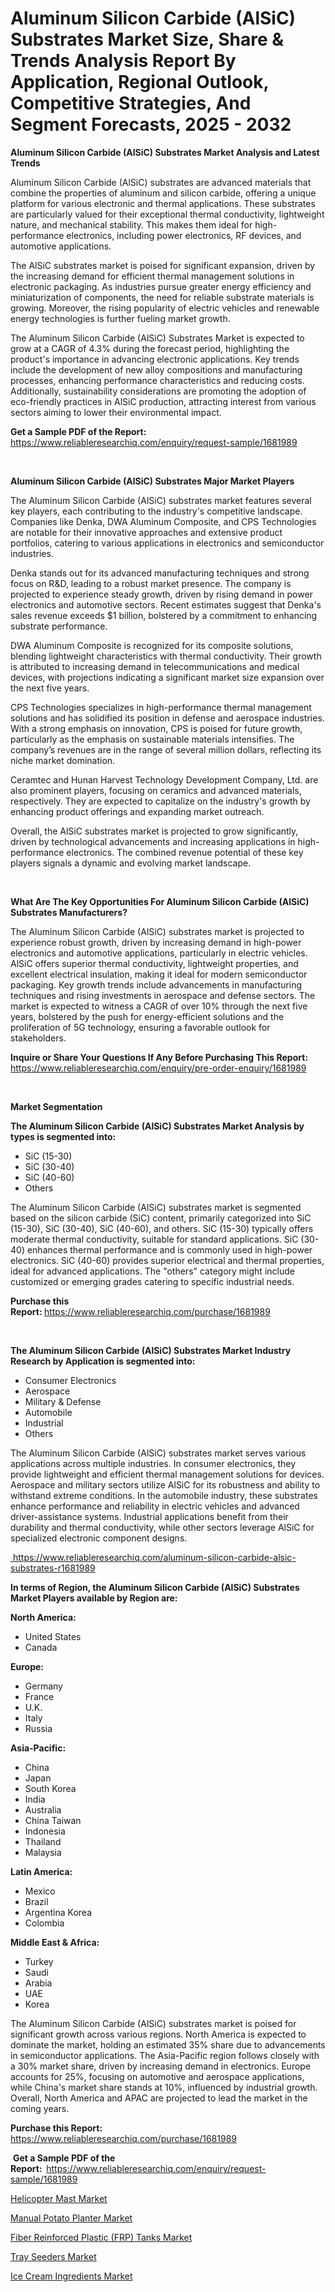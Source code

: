 <p><h1>Aluminum Silicon Carbide (AlSiC) Substrates Market Size, Share & Trends Analysis Report By Application, Regional Outlook, Competitive Strategies, And Segment Forecasts, 2025 - 2032</h1></p><p><strong>Aluminum Silicon Carbide (AlSiC) Substrates Market Analysis and Latest Trends</strong></p>
<p><p>Aluminum Silicon Carbide (AlSiC) substrates are advanced materials that combine the properties of aluminum and silicon carbide, offering a unique platform for various electronic and thermal applications. These substrates are particularly valued for their exceptional thermal conductivity, lightweight nature, and mechanical stability. This makes them ideal for high-performance electronics, including power electronics, RF devices, and automotive applications.</p><p>The AlSiC substrates market is poised for significant expansion, driven by the increasing demand for efficient thermal management solutions in electronic packaging. As industries pursue greater energy efficiency and miniaturization of components, the need for reliable substrate materials is growing. Moreover, the rising popularity of electric vehicles and renewable energy technologies is further fueling market growth.</p><p>The Aluminum Silicon Carbide (AlSiC) Substrates Market is expected to grow at a CAGR of 4.3% during the forecast period, highlighting the product's importance in advancing electronic applications. Key trends include the development of new alloy compositions and manufacturing processes, enhancing performance characteristics and reducing costs. Additionally, sustainability considerations are promoting the adoption of eco-friendly practices in AlSiC production, attracting interest from various sectors aiming to lower their environmental impact.</p></p>
<p><strong>Get a Sample PDF of the Report:&nbsp;</strong> <a href="https://www.reliableresearchiq.com/enquiry/request-sample/1681989?utm_campaign=1870&utm_medium=2&utm_source=Github&utm_content=ia&utm_term=24032025&utm_id=aluminum-silicon-carbide-alsic-substrates">https://www.reliableresearchiq.com/enquiry/request-sample/1681989</a></p>
<p>&nbsp;</p>
<p><strong>Aluminum Silicon Carbide (AlSiC) Substrates Major Market Players</strong></p>
<p><p>The Aluminum Silicon Carbide (AlSiC) substrates market features several key players, each contributing to the industry's competitive landscape. Companies like Denka, DWA Aluminum Composite, and CPS Technologies are notable for their innovative approaches and extensive product portfolios, catering to various applications in electronics and semiconductor industries.</p><p>Denka stands out for its advanced manufacturing techniques and strong focus on R&D, leading to a robust market presence. The company is projected to experience steady growth, driven by rising demand in power electronics and automotive sectors. Recent estimates suggest that Denka's sales revenue exceeds $1 billion, bolstered by a commitment to enhancing substrate performance.</p><p>DWA Aluminum Composite is recognized for its composite solutions, blending lightweight characteristics with thermal conductivity. Their growth is attributed to increasing demand in telecommunications and medical devices, with projections indicating a significant market size expansion over the next five years.</p><p>CPS Technologies specializes in high-performance thermal management solutions and has solidified its position in defense and aerospace industries. With a strong emphasis on innovation, CPS is poised for future growth, particularly as the emphasis on sustainable materials intensifies. The company’s revenues are in the range of several million dollars, reflecting its niche market domination.</p><p>Ceramtec and Hunan Harvest Technology Development Company, Ltd. are also prominent players, focusing on ceramics and advanced materials, respectively. They are expected to capitalize on the industry's growth by enhancing product offerings and expanding market outreach.</p><p>Overall, the AlSiC substrates market is projected to grow significantly, driven by technological advancements and increasing applications in high-performance electronics. The combined revenue potential of these key players signals a dynamic and evolving market landscape.</p></p>
<p>&nbsp;</p>
<p><strong>What Are The Key Opportunities For Aluminum Silicon Carbide (AlSiC) Substrates Manufacturers?</strong></p>
<p><p>The Aluminum Silicon Carbide (AlSiC) substrates market is projected to experience robust growth, driven by increasing demand in high-power electronics and automotive applications, particularly in electric vehicles. AlSiC offers superior thermal conductivity, lightweight properties, and excellent electrical insulation, making it ideal for modern semiconductor packaging. Key growth trends include advancements in manufacturing techniques and rising investments in aerospace and defense sectors. The market is expected to witness a CAGR of over 10% through the next five years, bolstered by the push for energy-efficient solutions and the proliferation of 5G technology, ensuring a favorable outlook for stakeholders.</p></p>
<p><strong>Inquire or Share Your Questions If Any Before Purchasing This Report:</strong> <a href="https://www.reliableresearchiq.com/enquiry/pre-order-enquiry/1681989?utm_campaign=1870&utm_medium=2&utm_source=Github&utm_content=ia&utm_term=24032025&utm_id=aluminum-silicon-carbide-alsic-substrates">https://www.reliableresearchiq.com/enquiry/pre-order-enquiry/1681989</a></p>
<p>&nbsp;</p>
<p><strong>Market Segmentation</strong></p>
<p><strong>The Aluminum Silicon Carbide (AlSiC) Substrates Market Analysis by types is segmented into:</strong></p>
<p><ul><li>SiC (15-30)</li><li>SiC (30-40)</li><li>SiC (40-60)</li><li>Others</li></ul></p>
<p><p>The Aluminum Silicon Carbide (AlSiC) substrates market is segmented based on the silicon carbide (SiC) content, primarily categorized into SiC (15-30), SiC (30-40), SiC (40-60), and others. SiC (15-30) typically offers moderate thermal conductivity, suitable for standard applications. SiC (30-40) enhances thermal performance and is commonly used in high-power electronics. SiC (40-60) provides superior electrical and thermal properties, ideal for advanced applications. The "others" category might include customized or emerging grades catering to specific industrial needs.</p></p>
<p><strong>Purchase this Report:&nbsp;</strong><a href="https://www.reliableresearchiq.com/purchase/1681989?utm_campaign=1870&utm_medium=2&utm_source=Github&utm_content=ia&utm_term=24032025&utm_id=aluminum-silicon-carbide-alsic-substrates">https://www.reliableresearchiq.com/purchase/1681989</a></p>
<p>&nbsp;</p>
<p><strong>The Aluminum Silicon Carbide (AlSiC) Substrates Market Industry Research by Application is segmented into:</strong></p>
<p><ul><li>Consumer Electronics</li><li>Aerospace</li><li>Military & Defense</li><li>Automobile</li><li>Industrial</li><li>Others</li></ul></p>
<p><p>The Aluminum Silicon Carbide (AlSiC) substrates market serves various applications across multiple industries. In consumer electronics, they provide lightweight and efficient thermal management solutions for devices. Aerospace and military sectors utilize AlSiC for its robustness and ability to withstand extreme conditions. In the automobile industry, these substrates enhance performance and reliability in electric vehicles and advanced driver-assistance systems. Industrial applications benefit from their durability and thermal conductivity, while other sectors leverage AlSiC for specialized electronic component designs.</p></p>
<p><a href="https://www.reliableresearchiq.com/aluminum-silicon-carbide-alsic-substrates-r1681989?utm_campaign=1870&utm_medium=2&utm_source=Github&utm_content=ia&utm_term=24032025&utm_id=aluminum-silicon-carbide-alsic-substrates">&nbsp;https://www.reliableresearchiq.com/aluminum-silicon-carbide-alsic-substrates-r1681989</a></p>
<p><strong>In terms of Region, the Aluminum Silicon Carbide (AlSiC) Substrates Market Players available by Region are:</strong></p>
<p>
    <p> <strong> North America: </strong>
        <ul>
            <li>United States</li>
            <li>Canada</li>
        </ul>
        </p> 
    <p> <strong> Europe: </strong>
        <ul>
            <li>Germany</li>
            <li>France</li>
            <li>U.K.</li>
            <li>Italy</li>
            <li>Russia</li>
        </ul>
        </p> 
    <p> <strong> Asia-Pacific: </strong>
        <ul>
            <li>China</li>
            <li>Japan</li>
            <li>South Korea</li>
            <li>India</li>
            <li>Australia</li>
            <li>China Taiwan</li>
            <li>Indonesia</li>
            <li>Thailand</li>
            <li>Malaysia</li>
        </ul>
        </p> 
    <p> <strong> Latin America: </strong>
        <ul>
            <li>Mexico</li>
            <li>Brazil</li>
            <li>Argentina Korea</li>
            <li>Colombia</li>
        </ul>
        </p> 
    <p> <strong> Middle East & Africa: </strong>
        <ul>
            <li>Turkey</li>
            <li>Saudi</li>
            <li>Arabia</li>
            <li>UAE</li>
            <li>Korea</li>
        </ul>
    </p>
    </p>
<p><p>The Aluminum Silicon Carbide (AlSiC) substrates market is poised for significant growth across various regions. North America is expected to dominate the market, holding an estimated 35% share due to advancements in semiconductor applications. The Asia-Pacific region follows closely with a 30% market share, driven by increasing demand in electronics. Europe accounts for 25%, focusing on automotive and aerospace applications, while China's market share stands at 10%, influenced by industrial growth. Overall, North America and APAC are projected to lead the market in the coming years.</p></p>
<p><strong>Purchase this Report: </strong><a href="https://www.reliableresearchiq.com/purchase/1681989?utm_campaign=1870&utm_medium=2&utm_source=Github&utm_content=ia&utm_term=24032025&utm_id=aluminum-silicon-carbide-alsic-substrates">https://www.reliableresearchiq.com/purchase/1681989</a></p>
<p>&nbsp;<strong>Get a Sample PDF of the Report:&nbsp;&nbsp;</strong><a href="https://www.reliableresearchiq.com/enquiry/request-sample/1681989?utm_campaign=1870&utm_medium=2&utm_source=Github&utm_content=ia&utm_term=24032025&utm_id=aluminum-silicon-carbide-alsic-substrates">https://www.reliableresearchiq.com/enquiry/request-sample/1681989</a></p>
<p><strong></strong></p>
<p><p><a href="https://github.com/tornapruttuz/Market-Research-Report-List-1/blob/main/helicopter-mast-market.md?utm_campaign=1870&utm_medium=2&utm_source=Github&utm_content=ia&utm_term=24032025&utm_id=aluminum-silicon-carbide-alsic-substrates">Helicopter Mast Market</a></p><p><a href="https://github.com/fungkychiman/Market-Research-Report-List-1/blob/main/manual-potato-planter-market.md?utm_campaign=1870&utm_medium=2&utm_source=Github&utm_content=ia&utm_term=24032025&utm_id=aluminum-silicon-carbide-alsic-substrates">Manual Potato Planter Market</a></p><p><a href="https://github.com/yuukoleuda/Market-Research-Report-List-1/blob/main/fiber-reinforced-plastic-frp-tanks-market.md?utm_campaign=1870&utm_medium=2&utm_source=Github&utm_content=ia&utm_term=24032025&utm_id=aluminum-silicon-carbide-alsic-substrates">Fiber Reinforced Plastic (FRP) Tanks Market</a></p><p><a href="https://github.com/marteyfito9/Market-Research-Report-List-1/blob/main/tray-seeders-market.md?utm_campaign=1870&utm_medium=2&utm_source=Github&utm_content=ia&utm_term=24032025&utm_id=aluminum-silicon-carbide-alsic-substrates">Tray Seeders Market</a></p><p><a href="https://github.com/saguegrody74/Market-Research-Report-List-1/blob/main/ice-cream-ingredients-market.md?utm_campaign=1870&utm_medium=2&utm_source=Github&utm_content=ia&utm_term=24032025&utm_id=aluminum-silicon-carbide-alsic-substrates">Ice Cream Ingredients Market</a></p></p>